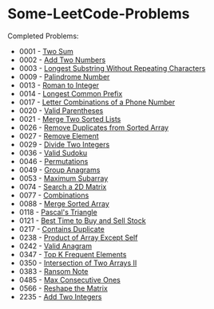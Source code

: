 # Some-LeetCode-Problems
Completed Problems:

* 0001 - [Two Sum](https://leetcode.com/problems/two-sum/)
* 0002 - [Add Two Numbers](https://leetcode.com/problems/add-two-numbers/)
* 0003 - [Longest Substring Without Repeating Characters](https://leetcode.com/problems/longest-substring-without-repeating-characters/)
* 0009 - [Palindrome Number](https://leetcode.com/problems/palindrome-number/)
* 0013 - [Roman to Integer](https://leetcode.com/problems/roman-to-integer/)
* 0014 - [Longest Common Prefix](https://leetcode.com/problems/longest-common-prefix/)
* 0017 - [Letter Combinations of a Phone Number](https://leetcode.com/problems/letter-combinations-of-a-phone-number/)
* 0020 - [Valid Parentheses](https://leetcode.com/problems/valid-parentheses/)
* 0021 - [Merge Two Sorted Lists](https://leetcode.com/problems/merge-two-sorted-lists/)
* 0026 - [Remove Duplicates from Sorted Array](https://leetcode.com/problems/remove-duplicates-from-sorted-array/)
* 0027 - [Remove Element](https://leetcode.com/problems/remove-element/)
* 0029 - [Divide Two Integers](https://leetcode.com/problems/divide-two-integers/)
* 0036 - [Valid Sudoku](https://leetcode.com/problems/valid-sudoku/)
* 0046 - [Permutations](https://leetcode.com/problems/permutations/)
* 0049 - [Group Anagrams](https://leetcode.com/problems/group-anagrams/)
* 0053 - [Maximum Subarray](https://leetcode.com/problems/maximum-subarray/)
* 0074 - [Search a 2D Matrix](https://leetcode.com/problems/search-a-2d-matrix/)
* 0077 - [Combinations](https://leetcode.com/problems/combinations/)
* 0088 - [Merge Sorted Array](https://leetcode.com/problems/merge-sorted-array/)
* 0118 - [Pascal's Triangle](https://leetcode.com/problems/pascals-triangle/)
* 0121 - [Best Time to Buy and Sell Stock](https://leetcode.com/problems/best-time-to-buy-and-sell-stock/)
* 0217 - [Contains Duplicate](https://leetcode.com/problems/contains-duplicate/)
* 0238 - [Product of Array Except Self](https://leetcode.com/problems/product-of-array-except-self/)
* 0242 - [Valid Anagram](https://leetcode.com/problems/valid-anagram/)
* 0347 - [Top K Frequent Elements](https://leetcode.com/problems/top-k-frequent-elements/)
* 0350 - [Intersection of Two Arrays II](https://leetcode.com/problems/intersection-of-two-arrays-ii/)
* 0383 - [Ransom Note](https://leetcode.com/problems/ransom-note/)
* 0485 - [Max Consecutive Ones](https://leetcode.com/problems/max-consecutive-ones/)
* 0566 - [Reshape the Matrix](https://leetcode.com/problems/reshape-the-matrix/)
* 2235 - [Add Two Integers](https://leetcode.com/problems/add-two-integers/)
